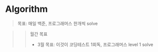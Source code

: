 # Algorithm
> 목표: 매일 백준, 프로그래머스 한개씩 solve

> > 월간 목표
> > * 3월 목표: 이것이 코딩테스트 1회독, 프로그래머스 level 1 solve
